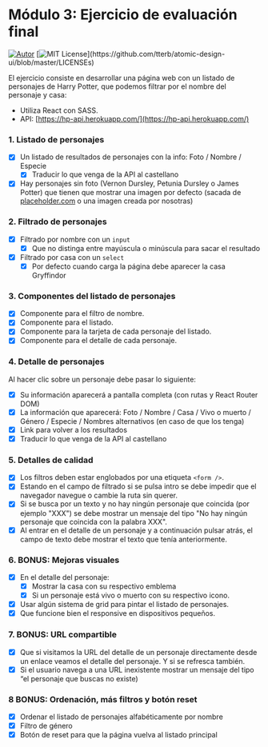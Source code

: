 # Módulo 3: Ejercicio de evaluación final
[![Autor](https://img.shields.io/badge/autor-Paula%20Perera-red)](https://github.com/PaulaEPR)
[![MIT License](https://img.shields.io/apm/l/atomic-design-ui.svg?)](https://github.com/tterb/atomic-design-ui/blob/master/LICENSEs)

El ejercicio consiste en desarrollar una página web con un listado de personajes de Harry Potter, que podemos filtrar por el nombre del personaje y casa:

- Utiliza React con SASS.
- API: [https://hp-api.herokuapp.com/](https://hp-api.herokuapp.com/)

### 1. Listado de personajes

- [x]  Un listado de resultados de personajes con la info: Foto / Nombre / Especie
    - [x]  Traducir lo que venga de la API al castellano
- [x]  Hay personajes sin foto (Vernon Dursley, Petunia Dursley o James Potter) que tienen que mostrar una imagen por defecto (sacada de [placeholder.com](http://placeholder.com/) o una imagen creada por nosotras)

### 2. Filtrado de personajes

- [x]  Filtrado por nombre con un `input`
    - [x]  Que no distinga entre mayúscula o minúscula para sacar el resultado
- [x]  Filtrado por casa con un `select`
    - [x]  Por defecto cuando carga la página debe aparecer la casa Gryffindor

### 3. Componentes del listado de personajes

- [x]  Componente para el filtro de nombre.
- [x]  Componente para el listado.
- [x]  Componente para la tarjeta de cada personaje del listado.
- [x]  Componente para el detalle de cada personaje.

### 4. Detalle de personajes

Al hacer clic sobre un personaje debe pasar lo siguiente:

- [x]  Su información aparecerá a pantalla completa (con rutas y React Router DOM)
- [x]  La información que aparecerá: Foto / Nombre / Casa / Vivo o muerto / Género / Especie /  Nombres alternativos (en caso de que los tenga)
- [x]  Link para volver a los resultados
- [x]  Traducir lo que venga de la API al castellano

### 5. Detalles de calidad

- [x]  Los filtros deben estar englobados por una etiqueta `<form />`.
- [x]  Estando en el campo de filtrado si se pulsa intro se debe impedir que el navegador navegue o cambie la ruta sin querer.
- [x]  Si se busca por un texto y no hay ningún personaje que coincida (por ejemplo "XXX") se debe mostrar un mensaje del tipo "No hay ningún personaje que coincida con la palabra XXX".
- [x]  Al entrar en el detalle de un personaje y a continuación pulsar atrás, el campo de texto debe mostrar el texto que tenía anteriormente.

### 6. BONUS: Mejoras visuales

- [x]  En el detalle del personaje:
    - [x]  Mostrar la casa con su respectivo emblema
    - [x]  Si un personaje está vivo o muerto con su respectivo icono.
- [x]  Usar algún sistema de grid para pintar el listado de personajes.
- [x]  Que funcione bien el responsive en dispositivos pequeños.

### 7. BONUS: URL compartible

- [x]  Que si visitamos la URL del detalle de un personaje directamente desde un enlace veamos el detalle del personaje. Y si se refresca también.
- [x]  Si el usuario navega a una URL inexistente mostrar un mensaje del tipo “el personaje que buscas no existe)

### 8 BONUS: Ordenación, más filtros y botón reset

- [x]  Ordenar el listado de personajes alfabéticamente por nombre
- [x]  Filtro de género
- [x]  Botón de reset para que la página vuelva al listado principal